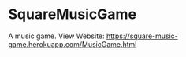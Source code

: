 # SquareMusicGame
 A music game. View Website: https://square-music-game.herokuapp.com/MusicGame.html
